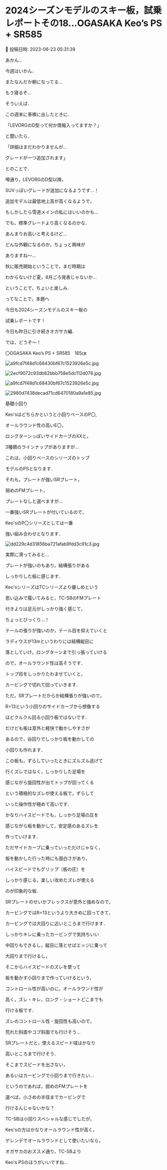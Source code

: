 # 2024シーズンモデルのスキー板，試乗レポートその18…OGASAKA Keo’s PS + SR585

📅 投稿日時: 2023-06-23 05:31:39

あかん…


今週はいかん．


またなんだか朝になってる…


もう寝るぞ…





そういえば．


この週末に車検に出したときに．


「LEVORGのD型って何か情報入ってますか？」


と聞いたら．





「詳細はまだわかりませんが…


グレードが一つ追加されます」


とのことで．


噂通り，LEVORGのD型以降，


SUVっぽいグレードが追加になるようです…！





追加モデルは最低地上高が高くなるようで，


もしかしたら雪道メインの私にはいいのかも…


でも，標準グレードより高くなるのかな．


あんまりお高いと考えるけど…


どんな外観になるのか，ちょっと興味が


ありますね～…


秋に販売開始ということで，まだ時期は


わからないけど夏，8月ごろ発表じゃないか…


ということで，ちょいと楽しみ．





ってなことで，本題へ


今日も2024シーズンモデルのスキー板の


試乗レポートです！





今日も昨日に引き続きオガサカ編．


では，どうぞ～！[]()








〇OGASAKA Keo’s PS + SR585　165㎝







![a9fcd7f48d1c68430bf67c1523926e5c.jpg](images/a9fcd7f48d1c68430bf67c1523926e5c.jpg)









![2ecf9072c93db82bbb758e5dc112d078.jpg](images/2ecf9072c93db82bbb758e5dc112d078.jpg)









![a9fcd7f48d1c68430bf67c1523926e5c.jpg](images/a9fcd7f48d1c68430bf67c1523926e5c.jpg)









![2980d7438decad71cd6470180a9a1e85.jpg](images/2980d7438decad71cd6470180a9a1e85.jpg)







基礎小回り





Keo'sはどちらかというと小回りベースのP〇,


オールラウンド性の高いE〇，


ロングターンっぽいサイドカーブのXXと，


3種類のラインナップがありますが…


これは，小回りベースのシリーズのトップ


モデルのPSとなります．





それも，プレートが強いSRプレート，


弱めのFMプレート，


プレートなしと選べますが…


一番強いSRプレートが付いているので，


Keo'sのP〇シリーズとしては一番


強い組み合わせとなります．




![dd229c4d31856ba721afab9fdd3c91c3.jpg](images/dd229c4d31856ba721afab9fdd3c91c3.jpg)







実際に滑ってみると…


プレートが強いのもあり，結構張りがある


しっかりした板に感じます．


Keo'sシリーズはTCシリーズより優しめという


思い込みで履いてみると，TC-SBのFMプレート


付きよりは足元がしっかり強く感じて，


ちょっとびっくり…！





テールの張りが強いのか，テール目を抑えていくと


ラディウスが13mというわりには結構縦目に


落としていけ，ロングターンまで引っ張っていける


ので，オールラウンド性は高そうです．





トップ目をしっかりたわませていくと，


カービングで切れて回っていきます．


ただ，SRプレートだからか結構張りが強いので，


R=13という小回りのサイドカーブから想像する


ほどクルクル回る小回り板ではないです．





だけども板は意外と軽快で動かしやすさが


あるので，谷回りでしっかり板を動かしての


小回りも作れます．


この板も，ずらしていったときにズルズル逃げて


行くズレではなく，しっかりした足場を


感じながら旋回性が出てトップが回ってくる


という積極的なズレが使える板で，ずらして


いった操作性が極めて高いです．


かなりハイスピードでも，しっかり足場の圧を


感じながら板を動かして，安定感のあるズレを


作っていけます．





ただサイドカーブに乗っていっただけじゃなく，


板を動かした行った時にも面白さがあり，


ハイスピードでもグリップ（板の圧）を


しっかり感じる，楽しい攻めたズレが使える


のが印象的な板．





SRプレートのせいかフレックスが意外と強めなので，


カービングではR=13というより大きめに回ってきて，


カービングでは大回りに近いところまで行けます．





しっかりキレに乗ったカービングで気持ちいい


中回りもできるし，縦目に落とせばエッジに乗って


大回りまで行けるし，


そこからハイスピードのズレを使って


板を動かす小回りまで作っていけるという，


コントロール性が高いのに，オールラウンド性が


高く，ズレ・キレ，ロング・ショートどこまでも


行ける板です．





ズレのコントロール性・旋回性も高いので，


荒れた斜面やコブ斜面でも行けそう…





SRプレートだと，使えるスピード域はかなり


高いところまで行けそう．


そこまでスピードを出さない，


あるいはカービングで小回りまで行きたい…


というのであれば，弱めのFMプレートを


選べば，小さめの半径までカービングで


行けるんじゃないかな？





TC-SBは小回りスペシャルな感じでしたが，


Keo'sの方はかなりオールラウンド性が高く，


ゲレンデでオールラウンドとして使いたいなら，


オガサカのおススメ通り，TC-SBより


Keo's PSのほうがいいですね…
